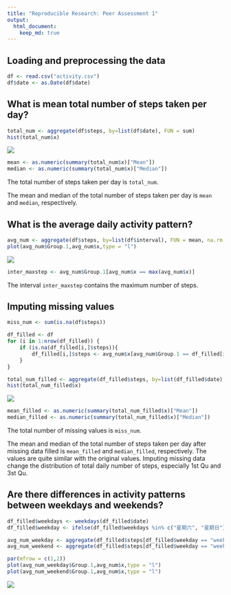 ```yaml
---
title: "Reproducible Research: Peer Assessment 1"
output: 
  html_document:
    keep_md: true
---
```



## Loading and preprocessing the data

```r
df <- read.csv("activity.csv")
df$date <- as.Date(df$date)
```

## What is mean total number of steps taken per day?

```r
total_num <- aggregate(df$steps, by=list(df$date), FUN = sum)
hist(total_num$x)
```

![](PA1_template_files/figure-html/unnamed-chunk-2-1.png)<!-- -->

```r
mean <- as.numeric(summary(total_num$x)["Mean"])
median <- as.numeric(summary(total_num$x)["Median"])
```

The total number of steps taken per day is `total_num`.

The mean and median of the total number of steps taken per day is `mean` and `median`, respectively.

## What is the average daily activity pattern?

```r
avg_num <- aggregate(df$steps, by=list(df$interval), FUN = mean, na.rm = TRUE)
plot(avg_num$Group.1,avg_num$x,type = "l")
```

![](PA1_template_files/figure-html/unnamed-chunk-3-1.png)<!-- -->

```r
inter_maxstep <- avg_num$Group.1[avg_num$x == max(avg_num$x)]
```

The interval `inter_maxstep` contains the maximum number of steps.

## Imputing missing values

```r
miss_num <- sum(is.na(df$steps))

df_filled <- df
for (i in 1:nrow(df_filled)) {
    if (is.na(df_filled[i,]$steps)){
        df_filled[i,]$steps <- avg_num$x[avg_num$Group.1 == df_filled[i,]$interval]
    }
}

total_num_filled <- aggregate(df_filled$steps, by=list(df_filled$date), FUN = sum)
hist(total_num_filled$x)
```

![](PA1_template_files/figure-html/unnamed-chunk-4-1.png)<!-- -->

```r
mean_filled <- as.numeric(summary(total_num_filled$x)["Mean"])
median_filled <- as.numeric(summary(total_num_filled$x)["Median"])
```

The total number of missing values is `miss_num`.

The mean and median of the total number of steps taken per day after missing data filled is `mean_filled` and `median_filled`, respectively. The values are quite similar with the original values. Imputing missing data change the distribution of total daily number of steps, especially 1st Qu and 3st Qu.

## Are there differences in activity patterns between weekdays and weekends?

```r
df_filled$weekdays <- weekdays(df_filled$date)
df_filled$weekday <- ifelse(df_filled$weekdays %in% c("星期六", "星期日"), "weekend","weekday")

avg_num_weekday <- aggregate(df_filled$steps[df_filled$weekday == "weekday"], by=list(df_filled$interval[df_filled$weekday == "weekday"]), FUN = mean)
avg_num_weekend <- aggregate(df_filled$steps[df_filled$weekday == "weekend"], by=list(df_filled$interval[df_filled$weekday == "weekend"]), FUN = mean)

par(mfrow = c(1,2))
plot(avg_num_weekday$Group.1,avg_num$x,type = "l")
plot(avg_num_weekend$Group.1,avg_num$x,type = "l")
```

![](PA1_template_files/figure-html/unnamed-chunk-5-1.png)<!-- -->

